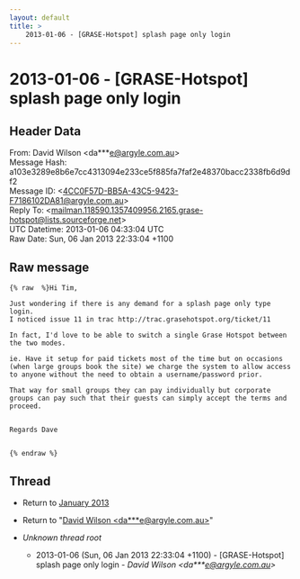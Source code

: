 ```yaml
---
layout: default
title: >
    2013-01-06 - [GRASE-Hotspot] splash page only login
---
```


# 2013-01-06 - [GRASE-Hotspot] splash page only login

## Header Data

From: David Wilson \<da***e@argyle.com.au\><br>
Message Hash: a103e3289e8b6e7cc4313094e233ce5f885fa7faf2e48370bacc2338fb6d9df2<br>
Message ID: \<4CC0F57D-BB5A-43C5-9423-F7186102DA81@argyle.com.au\><br>
Reply To: \<mailman.118590.1357409956.2165.grase-hotspot@lists.sourceforge.net\><br>
UTC Datetime: 2013-01-06 04:33:04 UTC<br>
Raw Date: Sun, 06 Jan 2013 22:33:04 +1100<br>

## Raw message

```
{% raw  %}Hi Tim, 

Just wondering if there is any demand for a splash page only type login. 
I noticed issue 11 in trac http://trac.grasehotspot.org/ticket/11

In fact, I'd love to be able to switch a single Grase Hotspot between the two modes. 

ie. Have it setup for paid tickets most of the time but on occasions (when large groups book the site) we charge the system to allow access to anyone without the need to obtain a username/password prior.

That way for small groups they can pay individually but corporate groups can pay such that their guests can simply accept the terms and proceed. 


Regards Dave 


{% endraw %}
```

## Thread

+ Return to [January 2013](/archive/2013/01)

+ Return to "[David Wilson <da***e<span>@</span>argyle.com.au>](/authors/da___e_at_argyle_com_au)"

+ _Unknown thread root_
  + 2013-01-06 (Sun, 06 Jan 2013 22:33:04 +1100) - [GRASE-Hotspot] splash page only login - _David Wilson \<da***e@argyle.com.au\>_

